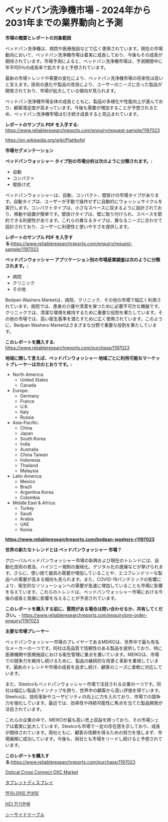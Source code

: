 <p><h1>ベッドパン洗浄機市場 - 2024年から2031年までの業界動向と予測</h1></p><p><strong>市場の概要とレポートの対象範囲</strong></p>
<p><p>ベッドパン洗浄機は、病院や医療施設などで広く使用されています。現在の市場動向において、ベッドパン洗浄機市場は着実に成長しており、今後もその成長が期待されています。市場予測によると、ベッドパン洗浄機市場は、予測期間中に年平均5％の成長率で拡大すると予想されています。</p><p>最新の市場トレンドや需要の変化により、ベッドパン洗浄機市場の将来性は高いと言えます。技術の進化や製品の改良により、ユーザーのニーズに合った製品が開発されており、市場が拡大している傾向が見られます。</p><p>ベッドパン洗浄機市場全体の成長とともに、製品の多様化や性能向上が進んでおり、顧客満足度が高まっています。今後も需要が増加することが予想されるため、ベッドパン洗浄機市場は引き続き成長すると見込まれています。</p></p>
<p><strong>レポートのサンプル PDF を入手する:</strong> <a href="https://www.reliableresearchreports.com/enquiry/request-sample/1197023">https://www.reliableresearchreports.com/enquiry/request-sample/1197023</a></p>
<p><a href="https://en.wikipedia.org/wiki/Plattkofel">https://en.wikipedia.org/wiki/Plattkofel</a></p>
<p><strong>市場セグメンテーション</strong></p>
<p><strong>ベッドパンウォッシャー タイプ別の市場分析は次のように分類されます。:</strong></p>
<p><ul><li>自動</li><li>コンパクト</li><li>壁掛け式</li></ul></p>
<p><p>ベッドパンウォッシャーは、自動、コンパクト、壁掛けの市場タイプがあります。自動タイプは、ユーザーが手動で操作せずに自動的にウォッシュサイクルを実行します。コンパクトタイプは、小さなスペースに収まるように設計されており、移動や設置が簡単です。壁掛けタイプは、壁に取り付けられ、スペースを節約できる利便性があります。これらの異なるタイプは、異なるニーズに合わせて設計されており、ユーザーに利便性と使いやすさを提供します。</p></p>
<p><strong>レポートのサンプル PDF を入手する:</strong><a href="https://www.reliableresearchreports.com/enquiry/request-sample/1197023">https://www.reliableresearchreports.com/enquiry/request-sample/1197023</a></p>
<p><strong> ベッドパンウォッシャー アプリケーション別の市場産業調査は次のように分類されます。:</strong></p>
<p><ul><li>病院</li><li>クリニック</li><li>その他</li></ul></p>
<p><p>Bedpan Washers Marketは、病院、クリニック、その他の市場で幅広く利用されています。病院では、患者の介護や清潔を保つために必要不可欠な機器です。クリニックでは、清潔な環境を維持するために重要な役割を果たしています。その他の市場では、高い衛生基準を満たすために広く使用されています。このように、Bedpan Washers Marketはさまざまな分野で重要な役割を果たしています。</p></p>
<p><strong>このレポートを購入する:</strong> <a href="https://www.reliableresearchreports.com/purchase/1197023">https://www.reliableresearchreports.com/purchase/1197023</a></p>
<p><strong>地域に関して言えば、ベッドパンウォッシャー 地域ごとに利用可能なマーケットプレーヤーは次のとおりです。:</strong></p>
<p><ul>
    <li>
        North America:
        <ul>
            <li>United States</li>
            <li>Canada</li>
        </ul>
    </li>
    <li>
        Europe:
        <ul>
            <li>Germany</li>
            <li>France</li>
            <li>U.K.</li>
            <li>Italy</li>
            <li>Russia</li>
        </ul>
    </li>
    <li>
        Asia-Pacific:
        <ul>
            <li>China</li>
            <li>Japan</li>
            <li>South Korea</li>
            <li>India</li>
            <li>Australia</li>
            <li>China Taiwan</li>
            <li>Indonesia</li>
            <li>Thailand</li>
            <li>Malaysia</li>
        </ul>
    </li>
    <li>
        Latin America:
        <ul>
            <li>Mexico</li>
            <li>Brazil</li>
            <li>Argentina Korea</li>
            <li>Colombia</li>
        </ul>
    </li>
    <li>
        Middle East & Africa:
        <ul>
            <li>Turkey</li>
            <li>Saudi</li>
            <li>Arabia</li>
            <li>UAE</li>
            <li>Korea</li>
        </ul>
    </li>
    </ul></p>
<p><strong><a href="https://www.reliableresearchreports.com/bedpan-washers-r1197023">https://www.reliableresearchreports.com/bedpan-washers-r1197023</a></strong></p>
<p><strong>世界の新たなトレンドとは ベッドパンウォッシャー 市場？</strong></p>
<p><p>グローバルベッドパンウォッシャー市場の新興および現在のトレンドには、自動化技術の普及、ハイジニー規制の厳格化、デジタル化の進展などが挙げられます。さらに、使い捨て器具の需要が増加していることや、エコフレンドリーな製品への需要が高まる傾向も見られます。また、COVID-19パンデミックの影響により、衛生的なソリューションへの需要が急速に増加していることも市場に影響を与えています。これらのトレンドは、ベッドパンウォッシャー市場における今後の成長と発展に影響を与えることが予測されています。</p></p>
<p><strong>このレポートを購入する前に、質問がある場合は問い合わせるか、共有してください。</strong>- <a href="https://www.reliableresearchreports.com/enquiry/pre-order-enquiry/1197023">https://www.reliableresearchreports.com/enquiry/pre-order-enquiry/1197023</a></p>
<p><strong>主要な市場プレーヤー</strong></p>
<p><p>ベッドパンウォッシャー市場のプレイヤーであるMEIKOは、世界中で最も有名なメーカーの一つです。同社は高品質で信頼性のある製品を提供しており、特に医療機関や医療施設における衛生管理に重点を置いています。MEIKOは、市場での競争力を維持し続けるために、製品の継続的な改善と革新を重視しています。最新のトレンドや市場の成長を追求し続け、顧客のニーズに柔軟に対応しています。</p><p>また、Steelcoもベッドパンウォッシャー市場で注目される企業の一つです。同社は幅広い製品ラインナップを誇り、世界中の顧客から高い評価を得ています。Steelcoは、技術革新やユーザビリティの向上に力を入れており、市場での競争力を強化しています。最近では、効率性や持続可能性に焦点を当てた製品開発が注目されています。</p><p>これらの企業の中で、MEIKOが最も高い売上収益を誇っており、その市場シェアは着実に拡大しています。Steelcoも市場で一定の存在感を示しており、成長が期待されています。両社ともに、顧客の信頼を得るための努力を惜しまず、市場展開に成功しています。今後も、両社とも市場をリードし続けると予想されています。</p></p>
<p><strong>このレポートを購入する:</strong><a href="https://www.reliableresearchreports.com/purchase/1197023">https://www.reliableresearchreports.com/purchase/1197023</a></p>
<p><p><a href="https://github.com/JosephWillisbXXgf/Market-Research-Report-List-1/blob/main/optical-cross-connect-oxc-market.md">Optical Cross Connect OXC Market</a></p><p><a href="https://medium.com/@sashabeier2023/%E3%82%BF%E3%83%96%E3%83%AC%E3%83%83%E3%83%88%E3%83%87%E3%82%A3%E3%82%B9%E3%83%97%E3%83%AC%E3%82%A4%E5%B8%82%E5%A0%B4%E8%A6%8F%E6%A8%A1%E3%81%AF-%E5%B9%B4%E5%B9%B3%E5%9D%87%E6%88%90%E9%95%B7%E7%8E%877-7-%E3%81%A7%E6%88%90%E9%95%B7%E3%81%97%E3%81%A6%E3%81%8A%E3%82%8A-%E3%81%93%E3%81%AE%E3%83%AC%E3%83%9D%E3%83%BC%E3%83%88%E3%81%AF%E5%B8%82%E5%A0%B4%E3%82%BB%E3%82%B0%E3%83%A1%E3%83%B3%E3%83%86%E3%83%BC%E3%82%B7%E3%83%A7%E3%83%B3-%E6%88%90%E9%95%B7-%E3%81%8A%E3%82%88%E3%81%B32024%E5%B9%B4%E3%81%8B%E3%82%892031%E5%B9%B4%E3%81%BE%E3%81%A7%E3%81%AE%E4%BA%88%E6%B8%AC%E3%81%AB%E9%96%A2%E3%81%99%E3%82%8B%E5%88%86%E6%9E%90%E3%82%92%E3%82%AB%E3%83%90%E3%83%BC%E3%81%97%E3%81%A6%E3%81%84%E3%81%BE%E3%81%99-2d87d8b7bf05">タブレットディスプレイ</a></p><p><a href="https://github.com/shampaakter36/Market-Research-Report-List-2/blob/main/805880244706.md">엔지니어링 컨설팅</a></p><p><a href="https://github.com/LuckeyCorbin/Market-Research-Report-List-2/blob/main/959337144708.md">HCl 전기분해</a></p><p><a href="https://github.com/RandallRunte2023/Market-Research-Report-List-2/blob/main/402251134497.md">シーサイドテーブル</a></p></p>